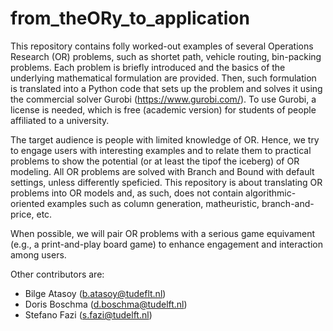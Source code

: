 # from_theORy_to_application

This repository contains folly worked-out examples of several Operations Research (OR) problems, such as shortet path, vehicle routing, bin-packing problems. 
Each problem is briefly introduced and the basics of the underlying mathematical formulation are provided. Then, such formulation is translated into a 
Python code that sets up the problem and solves it using the commercial solver Gurobi (https://www.gurobi.com/). To use Gurobi, a license is needed, which is 
free (academic version) for students of people affiliated to a university.

The target audience is people with limited knowledge of OR. Hence, we try to engage users with interesting examples and to relate them to practical problems
to show the potential (or at least the tipof the iceberg) of OR modeling. All OR problems are solved with Branch and Bound with default settings, 
unless differently speficied. This repository is about translating OR problems into OR models and, as such, does not contain algorithmic-oriented examples
such as column generation, matheuristic, branch-and-price, etc.

When possible, we will pair OR problems with a serious game equivament (e.g., a print-and-play board game) to enhance engagement and interaction among users.

Other contributors are:
 - Bilge Atasoy (b.atasoy@tudeflt.nl)
 - Doris Boschma (d.boschma@tudelft.nl)
 - Stefano Fazi (s.fazi@tudelft.nl)
